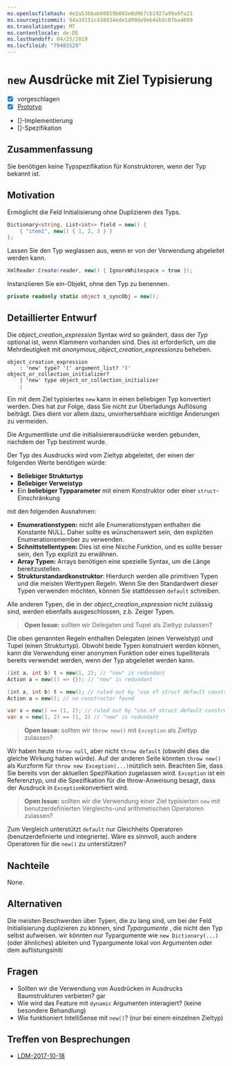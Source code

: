 ```yaml
---
ms.openlocfilehash: 4e2a536bab00859b003e8d967cb1927a99a9fa21
ms.sourcegitcommit: 94a3d151c438d34ede1d99de9eb4ebdc07ba4699
ms.translationtype: MT
ms.contentlocale: de-DE
ms.lasthandoff: 04/25/2019
ms.locfileid: "79483529"
---
```


# <a name="target-typed-new-expressions"></a>`new` Ausdrücke mit Ziel Typisierung

* [x] vorgeschlagen
* [x] [Prototyp](https://github.com/alrz/roslyn/tree/features/target-typed-new)
* []-Implementierung
* []-Spezifikation

## <a name="summary"></a>Zusammenfassung
[summary]: #summary

Sie benötigen keine Typspezifikation für Konstruktoren, wenn der Typ bekannt ist. 

## <a name="motivation"></a>Motivation
[motivation]: #motivation

Ermöglicht die Feld Initialisierung ohne Duplizieren des Typs.
```cs
Dictionary<string, List<int>> field = new() {
    { "item1", new() { 1, 2, 3 } }
};
```
Lassen Sie den Typ weglassen aus, wenn er von der Verwendung abgeleitet werden kann.
```cs
XmlReader.Create(reader, new() { IgnoreWhitespace = true });
```
Instanziieren Sie ein-Objekt, ohne den Typ zu benennen.
```cs
private readonly static object s_syncObj = new();
```
## <a name="detailed-design"></a>Detaillierter Entwurf
[design]: #detailed-design

Die *object_creation_expression* Syntax wird so geändert, dass der *Typ* optional ist, wenn Klammern vorhanden sind. Dies ist erforderlich, um die Mehrdeutigkeit mit *anonymous_object_creation_expression*zu beheben.
```antlr
object_creation_expression
    : 'new' type? '(' argument_list? ')' object_or_collection_initializer?
    | 'new' type object_or_collection_initializer
    ;
```
Ein mit dem Ziel typisiertes `new` kann in einen beliebigen Typ konvertiert werden. Dies hat zur Folge, dass Sie nicht zur Überladungs Auflösung beiträgt. Dies dient vor allem dazu, unvorhersehbare wichtige Änderungen zu vermeiden.

Die Argumentliste und die initialisiererausdrücke werden gebunden, nachdem der Typ bestimmt wurde.

Der Typ des Ausdrucks wird vom Zieltyp abgeleitet, der einen der folgenden Werte benötigen würde:

- **Beliebiger Strukturtyp**
- **Beliebiger Verweistyp**
- Ein **beliebiger Typparameter** mit einem Konstruktor oder einer `struct`-Einschränkung

mit den folgenden Ausnahmen:

- **Enumerationstypen:** nicht alle Enumerationstypen enthalten die Konstante NULL. Daher sollte es wünschenswert sein, den expliziten Enumerationsmember zu verwenden.
- **Schnittstellentypen:** Dies ist eine Nische Funktion, und es sollte besser sein, den Typ explizit zu erwähnen.
- **Array Typen:** Arrays benötigen eine spezielle Syntax, um die Länge bereitzustellen.
- **Strukturstandardkonstruktor**: Hierdurch werden alle primitiven Typen und die meisten Werttypen Regeln. Wenn Sie den Standardwert dieser Typen verwenden möchten, können Sie stattdessen `default` schreiben.

Alle anderen Typen, die in der *object_creation_expression* nicht zulässig sind, werden ebenfalls ausgeschlossen, z.b. Zeiger Typen.

> **Open Issue:** sollten wir Delegaten und Tupel als Zieltyp zulassen?

Die oben genannten Regeln enthalten Delegaten (einen Verweistyp) und Tupel (einen Strukturtyp). Obwohl beide Typen konstruiert werden können, kann die Verwendung einer anonymen Funktion oder eines tupelliterals bereits verwendet werden, wenn der Typ abgeleitet werden kann.
```cs
(int a, int b) t = new(1, 2); // "new" is redundant
Action a = new(() => {}); // "new" is redundant

(int a, int b) t = new(); // ruled out by "use of struct default constructor"
Action a = new(); // no constructor found

var x = new() == (1, 2); // ruled out by "use of struct default constructor"
var x = new(1, 2) == (1, 2) // "new" is redundant
```


> **Open Issue:** sollten wir `throw new()` mit `Exception` als Zieltyp zulassen?

Wir haben heute `throw null`, aber nicht `throw default` (obwohl dies die gleiche Wirkung haben würde). Auf der anderen Seite könnten `throw new()` als Kurzform für `throw new Exception(...)`nützlich sein. Beachten Sie, dass Sie bereits von der aktuellen Spezifikation zugelassen wird. `Exception` ist ein Referenztyp, und die Spezifikation für die throw-Anweisung besagt, dass der Ausdruck in `Exception`konvertiert wird.

> **Open Issue:** sollten wir die Verwendung einer Ziel typisierten `new` mit benutzerdefinierten Vergleichs-und arithmetischen Operatoren zulassen?

Zum Vergleich unterstützt `default` nur Gleichheits Operatoren (benutzerdefinierte und integrierte). Wäre es sinnvoll, auch andere Operatoren für die `new()` zu unterstützen?

## <a name="drawbacks"></a>Nachteile
[drawbacks]: #drawbacks

None.

## <a name="alternatives"></a>Alternativen
[alternatives]: #alternatives

Die meisten Beschwerden über Typen, die zu lang sind, um bei der Feld Initialisierung duplizieren zu können, sind *Typargumente* , die nicht den Typ selbst aufweisen. wir könnten nur Typargumente wie `new Dictionary(...)` (oder ähnliches) ableiten und Typargumente lokal von Argumenten oder dem auflistungsiniti

## <a name="questions"></a>Fragen
[questions]: #questions

- Sollten wir die Verwendung von Ausdrücken in Ausdrucks Baumstrukturen verbieten? gar
- Wie wird das Feature mit `dynamic` Argumenten interagiert? (keine besondere Behandlung)
- Wie funktioniert IntelliSense mit `new()`? (nur bei einem einzelnen Zieltyp)
## <a name="design-meetings"></a>Treffen von Besprechungen

- [LDM-2017-10-18](https://github.com/dotnet/csharplang/blob/master/meetings/2017/LDM-2017-10-18.md#100)

